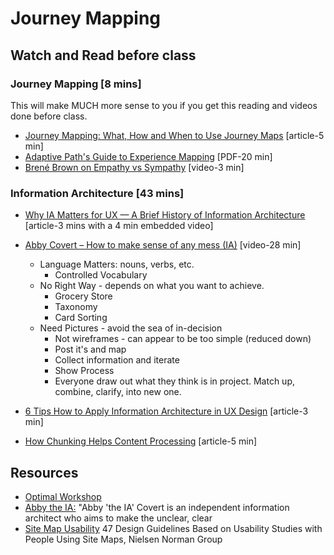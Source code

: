 # Journey Mapping

## Watch and Read before class
### Journey Mapping [8 mins]
This will make MUCH more sense to you if you get this reading and videos done before class.

* [Journey Mapping: What, How and When to Use Journey Maps](https://cleverclipstudios.com/de-ch/blog/journey-mapping-was-wie) [article-5 min]
* [Adaptive Path's Guide to Experience Mapping](https://drive.google.com/file/d/1BkLO53rAKHFcfjLcnPVwiI9ZPEHrWNxu/view) [PDF-20 min]
* [Brené Brown on Empathy vs Sympathy](https://www.youtube.com/watch?v=KZBTYViDPlQ) [video-3 min]

### Information Architecture [43 mins]
* [Why IA Matters for UX — A Brief History of Information Architecture](https://uxdesign.cc/a-brief-history-of-information-architecture-d26b17205e7b) [article-3 mins with a 4 min embedded video]
* [Abby Covert – How to make sense of any mess (IA)](https://www.youtube.com/watch?v=XD2OkDPAl6s) [video-28 min]
  * Language Matters: nouns, verbs, etc.
    * Controlled Vocabulary
  * No Right Way - depends on what you want to achieve.
    * Grocery Store
    * Taxonomy
    * Card Sorting
  * Need Pictures - avoid the sea of in-decision
    * Not wireframes - can appear to be too simple (reduced down)
    * Post it's and map
    * Collect information and iterate
    * Show Process
    * Everyone draw out what they think is in project. Match up, combine, clarify, into new one.

* [6 Tips How to Apply Information Architecture in UX Design](https://tubikstudio.com/6-tips-how-to-apply-information-architecture-in-ux-design/) [article-3 min]
* [How Chunking Helps Content Processing](https://www.nngroup.com/articles/chunking/) [article-5 min]

## Resources

* [Optimal Workshop](https://www.optimalworkshop.com/)
* [Abby the IA:](http://abbytheia.com/)  "Abby 'the IA' Covert is an independent information architect who aims to make the unclear, clear
* [Site Map Usability](https://drive.google.com/file/d/1HoxGaYAnRFt3V24F3OdCZd1eAq_C2OlV/view) 47 Design Guidelines Based on Usability Studies with People Using Site Maps, Nielsen Norman Group